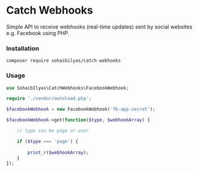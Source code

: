 # Catch Webhooks

Simple API to receive webhooks (real-time updates) sent by social websites e.g. Facebook using PHP.

### Installation

```
composer require sohaibilyas/catch-webhooks
```

### Usage

```php
use SohaibIlyas\CatchWebhooks\FacebookWebhook;

require './vendor/autoload.php';

$facebookWebhook = new FacebookWebhook('fb-app-secret');

$facebookWebhook->get(function($type, $webhookArray) {

    // type can be page or user

    if ($type === 'page') {
        
        print_r($webhookArray);
    }
});
```
